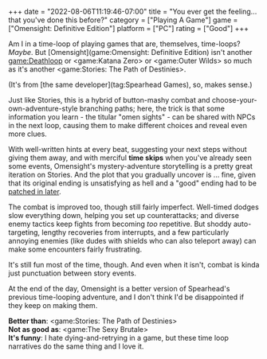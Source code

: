 +++
date = "2022-08-06T11:19:46-07:00"
title = "You ever get the feeling... that you've done this before?"
category = ["Playing A Game"]
game = ["Omensight: Definitive Edition"]
platform = ["PC"]
rating = ["Good"]
+++

Am I in a time-loop of playing games that are, themselves, time-loops?  <i>Maybe</i>.  But [Omensight](game:Omensight: Definitive Edition) isn't another <game:Deathloop> or <game:Katana Zero> or <game:Outer Wilds> so much as it's another <game:Stories: The Path of Destinies>.

(It's from [the same developer](tag:Spearhead Games), so, makes sense.)

Just like Stories, this is a hybrid of button-mashy combat and choose-your-own-adventure-style branching paths; here, the trick is that some information you learn - the titular "omen sights" - can be shared with NPCs in the next loop, causing them to make different choices and reveal even more clues.

With well-written hints at every beat, suggesting your next steps without giving them away, and with merciful <b>time skips</b> when you've already seen some events, Omensight's mystery-adventure storytelling is a pretty great iteration on Stories.  And the plot that you gradually uncover is ... fine, given that its original ending is unsatisfying as hell and a "good" ending had to be <a href="https://store.steampowered.com/news/app/455820/view/2981869155472631361">patched in later</a>.

The combat is improved too, though still fairly imperfect.  Well-timed dodges slow everything down, helping you set up counterattacks; and diverse enemy tactics keep fights from becoming <i>too</i> repetitive.  But shoddy auto-targeting, lengthy recoveries from interrupts, and a few particularly annoying enemies (like dudes with shields who can also teleport away) can make some encounters fairly frustrating.

It's still fun most of the time, though.  And even when it isn't, combat is kinda just punctuation between story events.

At the end of the day, Omensight is a better version of Spearhead's previous time-looping adventure, and I don't think I'd be disappointed if they keep on making them.

<b>Better than</b>: <game:Stories: The Path of Destinies>  
<b>Not as good as</b>: <game:The Sexy Brutale>  
<b>It's funny</b>: I hate dying-and-retrying in a game, but these time loop narratives do the same thing and I love it.
